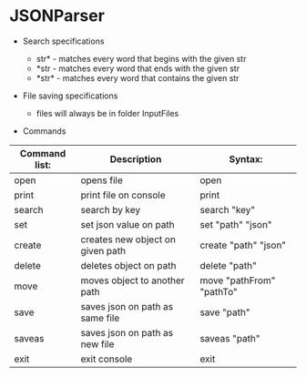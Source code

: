 # JSONParser

* Search specifications
  * str\* - matches every word that begins with the given str
  * \*str - matches every word that ends with the given str
  * \*str\* - matches every word that contains the given str

* File saving specifications
  * files will always be in folder InputFiles

* Commands

Command list:    | Description                         |Syntax:                       
---------------- | ----------------------------------- |------------------------------
open             | opens file                          |open <filename>               
print            | print file on console               |print                         
search           | search by key                       |search \"key\"                
set              | set json value on path              |set \"path\" \"json\"         
create           | creates new object on given path    |create \"path\" \"json\"      
delete           | deletes object on path              |delete \"path\"               
move             | moves object to another path        |move \"pathFrom\" \"pathTo\"  
save             | saves json on path as same file     |save \"path\"                 
saveas           | saves json on path as new file      |saveas \"path\" <filename>    
exit             | exit console                        |exit                          
  
